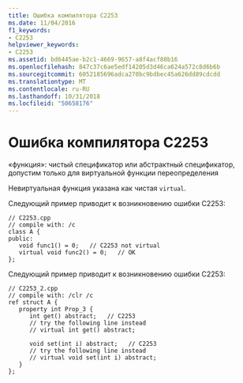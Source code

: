 ```yaml
---
title: Ошибка компилятора C2253
ms.date: 11/04/2016
f1_keywords:
- C2253
helpviewer_keywords:
- C2253
ms.assetid: bd6445ae-b2c1-4669-9657-a8f4acf80b16
ms.openlocfilehash: 847c37c6ae5edf14205d3d46ca624a572c8d6b6b
ms.sourcegitcommit: 6052185696adca270bc9bdbec45a626dd89cdcdd
ms.translationtype: MT
ms.contentlocale: ru-RU
ms.lasthandoff: 10/31/2018
ms.locfileid: "50658176"
---
```

# <a name="compiler-error-c2253"></a>Ошибка компилятора C2253

«функция»: чистый спецификатор или абстрактный спецификатор, допустим только для виртуальной функции переопределения

Невиртуальная функция указана как чистая `virtual`.

Следующий пример приводит к возникновению ошибки C2253:

```
// C2253.cpp
// compile with: /c
class A {
public:
   void func1() = 0;   // C2253 not virtual
   virtual void func2() = 0;   // OK
};
```

Следующий пример приводит к возникновению ошибки C2253:

```
// C2253_2.cpp
// compile with: /clr /c
ref struct A {
   property int Prop_3 {
      int get() abstract;   // C2253
      // try the following line instead
      // virtual int get() abstract;

      void set(int i) abstract;   // C2253
      // try the following line instead
      // virtual void set(int i) abstract;
   }
};
```